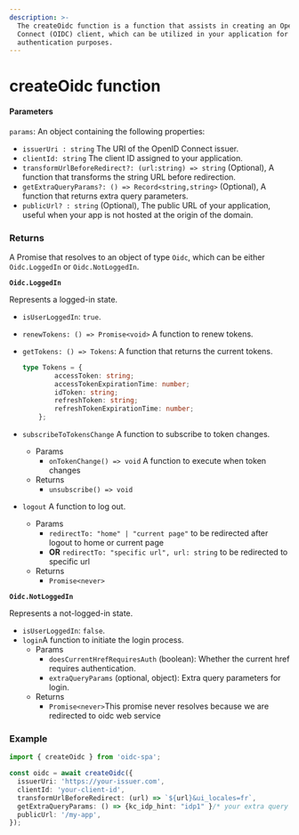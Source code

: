 ```yaml
---
description: >-
  The createOidc function is a function that assists in creating an OpenID
  Connect (OIDC) client, which can be utilized in your application for
  authentication purposes.
---
```


# createOidc function

#### Parameters

`params`: An object containing the following properties:

* `issuerUri : string` The URI of the OpenID Connect issuer.
* `clientId: string` The client ID assigned to your application.
* `transformUrlBeforeRedirect?: (url:string) => string`  (Optional), A function that transforms the string URL before redirection.
* `getExtraQueryParams?: () => Record<string,string>` (Optional), A function that returns extra query parameters.
* `publicUrl? : string`  (Optional), The public URL of your application, useful when your app is not hosted at the origin of the domain.



### Returns

A Promise that resolves to an object of type `Oidc`, which can be either `Oidc.LoggedIn` or `Oidc.NotLoggedIn`.

**`Oidc.LoggedIn`**

Represents a logged-in state.

* `isUserLoggedIn`: `true`.
* `renewTokens: () => Promise<void>` A function to renew tokens.
*   `getTokens: () => Tokens`: A function that returns the current tokens.

    ```typescript
    type Tokens = {
            accessToken: string;
            accessTokenExpirationTime: number;
            idToken: string;
            refreshToken: string;
            refreshTokenExpirationTime: number;
        };
    ```
* `subscribeToTokensChange` A function to subscribe to token changes.
  * Params&#x20;
    * `onTokenChange() => void` A function to execute when token changes
  * Returns
    * `unsubscribe() => void`
* `logout` A function to log out.
  * Params
    * `redirectTo: "home" | "current page"` to be redirected after logout to home or current page
    * **OR** `redirectTo: "specific url", url: string` to be redirected to specific url
  * Returns
    * `Promise<never>`

**`Oidc.NotLoggedIn`**

Represents a not-logged-in state.

* `isUserLoggedIn`: `false`.
* `login`A function to initiate the login process.
  * Params
    * `doesCurrentHrefRequiresAuth` (boolean): Whether the current href requires authentication.
    * `extraQueryParams` (optional, object): Extra query parameters for login.
  * Returns&#x20;
    * `Promise<never>`This promise never resolves because we are redirected to oidc web service&#x20;

### Example

```typescript
import { createOidc } from 'oidc-spa';

const oidc = await createOidc({
  issuerUri: 'https://your-issuer.com',
  clientId: 'your-client-id',
  transformUrlBeforeRedirect: (url) => `${url}&ui_locales=fr`,
  getExtraQueryParams: () => {kc_idp_hint: "idp1" }/* your extra query params */,
  publicUrl: '/my-app',
});
```
